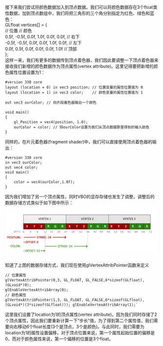 接下来我们尝试将颜色数据加入到顶点数据。我们可以将颜色数据存在3个float类性数据，加到顶点数组中，我们将把三角形的三个角分别指定为红色、绿色和蓝色：  
GLfloat vertices\[\] = {  
    // 位置              // 颜色  
     0.5f, -0.5f, 0.0f,  1.0f, 0.0f, 0.0f,   // 右下  
    -0.5f, -0.5f, 0.0f,  0.0f, 1.0f, 0.0f,   // 左下  
     0.0f,  0.5f, 0.0f,  0.0f, 0.0f, 1.0f    // 顶部  
};  
这样一来，我们有更多的数据传到顶点着色器，我们因此要调整一下顶点着色器来接收我们新增的颜色数据作为顶点属性\(vertex attribute\)。这里记得要把新增的颜色属性位置设置为1：

```
#version 330 core
layout (location = 0) in vec3 position; // 位置变量的属性位置值为 0 
layout (location = 1) in vec3 color;    // 颜色变量的属性位置值为 1

out vec3 ourColor; // 向片段着色器输出一个颜色

void main()
{
    gl_Position = vec4(position, 1.0);
    ourColor = color; // 将ourColor设置为我们从顶点数据那里得到的输入颜色
}
```

同样的，在片元着色器\(fragment shader\)中，我们可以直接使用顶点着色器的输出：

```
#version 330 core
in vec3 ourColor;
out vec4 color;
void main()
{
    color = vec4(ourColor,1.0f);
}
```

因为我们增加了另一个顶点属性，同时VBO的显存存储也发生了调整，调整后的数据存储方式类似于如下图中所示：

![](/OPENGL/images/vertex_attribute_pointer_interleaved.png)

知道了上图的数据存储方式，我们现在使用glVertexAttribPointer函数来定义

    // 位置属性
    glVertexAttribPointer(0,3, GL_FLOAT, GL_FALSE,6*sizeof(GLfloat), (GLvoid*)0);
    glEnableVertexAttribArray(0);
    // 颜色属性
    glVertexAttribPointer(1,3, GL_FLOAT, GL_FALSE,6*sizeof(GLfloat), (GLvoid*)(3*sizeof(GLfloat))); glEnableVertexAttribArray(1);`

这里我们设置了location为1的顶点属性\(vertex attribute\)。因为我们同时存储了2个顶点属性，因此我们要重新计算一下“步长”值，为了得到第二个属性值，我们需要向右移动6个float长度\(3个是顶点，3个是颜色\)。与此同时，我们需要为location为1的属性设置偏移，对于顶点位置来说，第一个属性起始位置的偏移是0，而对于颜色属性来说，第一个偏移的位置是3个float。

